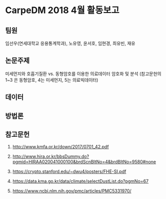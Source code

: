 # CarpeDM 2018 4월 활동보고

팀원
---
임선우(연세대학교 응용통계학과), 노유영, 윤서호, 임현경, 최유빈, 재유


논문주제
---
미세먼지와 호흡기질환 vs. 동형암호를 이용한 의료데이터 암호화 및 분석
(참고문헌의 1~3 은 동형암호, 4는 미세먼지, 5는 의료빅데이터)


데이터
---



방법론
---



참고문헌
---
1. http://www.kmfa.or.kr/down/2017/0701_42.pdf

2. http://www.hira.or.kr/bbsDummy.do?pgmid=HIRAA020041000100&brdScnBltNo=4&brdBltNo=9580#none

3. https://crypto.stanford.edu/~dwu4/posters/FHE-SI.pdf

4. https://data.kma.go.kr/data/climate/selectDustList.do?pgmNo=67

5. https://www.ncbi.nlm.nih.gov/pmc/articles/PMC5331970/
